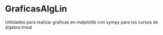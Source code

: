 # GraficasAlgLin
Utilidades para realizar graficas en matplotlib con sympy para los cursos de álgebra lineal 
